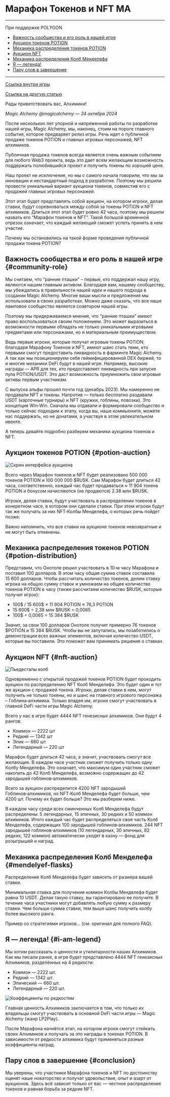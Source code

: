 # Марафон Токенов и NFT MA

---

При поддержке POLYGON

- [Важность сообщества и его роль в нашей игре](#community-role)
- [Аукцион токенов POTION](#potion-auction)
- [Механика распределения токенов POTION](#potion-distribution)
- [Аукцион NFT](#nft-auction)
- [Механика распределения Колб Менделефа](#mendelyef-flasks)
- [Я — легенда!](#i-am-legend)
- [Пару слов в завершение](#conclusion)

---

[Ссылка внутри игры](/world/tavern)

[Ссылка на другую статью](../../articles/Статистика_по_бете/Статистика_по_бете_ru.md)

Рады приветствовать вас, Алхимики!

_Magic Alchemy @magicalchemy — 24 октября 2024_

После нескольких лет упорной и напряженной работы по разработке нашей игры, Magic Alchemy, мы, наконец, стоим на пороге главного события, которое предваряет релиз игры. Речь идет о публичной продаже токенов POTION и главных игровых персонажей, NFT алхимиков.

Публичная продажа токенов всегда является очень важным событием для любого Web3 проекта, ведь это дает всем желающим возможность поддержать полюбившийся проект и получить токены по хорошей цене.

Наш проект не исключение, но мы с самого начала говорили, что мы за инновации и нестандартный подход в разработке. Поэтому мы решили провести уникальный вариант аукциона токенов, совместив его с продажей главных игровых персонажей.

Этот этап будет представлять собой аукцион, на котором игроки, делая ставки, будут соревноваться между собой за токены POTION и NFT алхимиков. Длиться этот этап будет ровно 42 часа, поэтому мы решили назвать его “Марафон токенов и NFT”. Такой большой временной отрезок означает, что каждый желающий сможет успеть принять в нем участие.

Почему мы остановились на такой форме проведения публичной продажи токена POTION?

## Важность сообщества и его роль в нашей игре {#community-role}

Мы считаем, что “ранние пташки” – первые, кто поддержал нашу игру, являются нашим главным активом. Благодаря вам, нашему сообществу, мы убеждались в правильности нашей идеи и нашего подхода в создании Magic Alchemy. Многие ваши мысли и предложения мы использовали в своих разработках. Можно даже сказать, что все наше ламповое сообщество является соавтором нашей игры.

Поэтому мы придерживаемся мнения, что “ранние пташки” имеют право воспользоваться своим положением. Это может выразиться в возможности первыми обладать не только уникальными игровыми предметами или персонажами, но и материальным преимуществом.

Ведь первые игроки, которые получат игровые токены POTION, благодаря Марафону Токенов и NFT, имеют шанс стать теми, кто первыми смогут предоставить ликвидность в фарминге Magic Alchemy. А так как мы позиционируем себя геймифицированной DEX биржей, то и многие механики DeFi будут в нашей игре. Например, высокие награды — APR для тех, кто предоставляет ликвидность при запуске пула POTION/USDT. Это даст возможность приумножить свои игровые активы первым участникам.

С выпуска альфы прошел почти год (декабрь 2023). Мы намеренно не продавали NFT и токены. Напротив — только бесплатно раздавали USDT (карточные турниры) и NFT (кружки, гоблины, повозки). Это концепция Win‑Win. Сначала мы отдавали и формировали сообщество и только сейчас подходим к этапу, когда вы, наше коммьюнити, можете нас поддержать, но не донатами, а участвуя в этом увлекательном ивенте.

А теперь давайте подробно разберем механики аукциона токенов и NFT.

## Аукцион токенов POTION {#potion-auction}

![Скрин интерфейса аукциона](images/abode.2x.png)

Всего через Марафон токенов и NFT будет реализовано 500 000 токенов POTION и 100 000 000 $RUSK. Сам Марафон будет длиться 42 часа, соответственно, каждый час будет продаваться ≈ 11 904 токена POTION и бонусом начисляются (не продаются) 2.38 млн $RUSK.

Игроки, делая ставки, будут участвовать в распределении токенов в конкретном часе, в котором они сделали ставки. При этом игроки будут так же получать за них NFT‑Колбы Менделефа, о которых речь пойдет позже.

Важно напомнить, что все ставки на аукционе токенов невозвратные и не могут быть отменены.

## Механика распределения токенов POTION {#potion-distribution}

Представим, что Онотоле решил участвовать в 10‑м часу Марафона и поставил 100 долларов. В этом часу общая сумма ставок составила 15 600 долларов. Чтобы рассчитать количество токенов, делим ставку игрока на общую сумму ставок и умножаем на общее количество токенов POTION в часу (также рассчитаем количество $RUSK, которые получит игрок):

- 100$ / 15 600$ × 11 904 POTION ≈ 76,3 POTION
- 15 600$ ÷ 2,38 млн $RUSK = 0,0065
- 100$ ÷ 0,0065 = 15 384 $RUSK

Значит, за свои 100 долларов Онотоле получит примерно 76 токенов $POTION и 15 384 $RUSK. Чтобы вы не запутались, мы позаботились о демонстрации всех важных элементов, включая количество USDT, которые вы поставили. Это поможет вам принимать решения о ставках.

## Аукцион NFT {#nft-auction}

![Пьедесталы колб](images/altar.2x.png)

Одновременно с открытой продажей токенов POTION будет проходить аукцион по распределению NFT Колб Менделефа. Это будет один и тот же аукцион с продажей токена. Игроки, делая ставки в нем, могут получить не только токены, но и шанс на главного игрового персонажа – Гоблина‑алхимика. Только владея им, игроки смогут участвовать в главной DeFi части игры Magic Alchemy.

Всего у нас в игре будет 4444 NFT генезисных алхимиков. Они будут 4 рангов:

- Коммон — 2222 шт
- Редкий — 1342 шт
- Эпик — 660 шт
- Легендарный — 220 шт

Марафон будет длиться 42 часа, а значит, участвовать смогут все желающие. В каждом часе участник сможет получить только одну Колбу Менделефа. Это означает, что максимум один участник сможет накопить до 42 Колб Менделефа, возможно содержащих до 42 зародышей гоблинов‑алхимиков.

Всего за аукцион распределится 4200 NFT зародышей Гоблинов‑алхимиков, но NFT‑Колб Менделефа будет больше, чем 4200 шт. Почему их будет больше? Это мы разберем ниже.

В каждом часу среди всех сминченных Колб Менделефа будут распределены: 5 легендарных, 15 эпичных, 30 редких и 50 коммон алхимиков. Итого каждый час будет распределяться своя часть Колб Менделефа, содержащих 100 зародышей гоблинов‑алхимиков. 244 NFT зародышей гоблинов‑алхимиков (10 легендарных, 30 эпичных, 82 редких, 122 коммон) автоматически уходят в казну — фонд для розыгрышей и наград.

## Механика распределения Колб Менделефа {#mendelyef-flasks}

Распределение Колб Менделефа будет зависеть от размера вашей ставки.

Минимальная ставка для получения коммон Колбы Менделефа будет равна 10 USDT. Делая такую ставку, вы гарантировано ее получите. В течение часа участники могут добавлять любую сумму к размеру ставки. Чем больше сумма ставки, тем выше шанс получить колбу более высокого ранга.

Пример со стратегиями игроков… (см. оригинал для полного FAQ).

## Я — легенда! {#i-am-legend}

Мы хотим рассказать о ценности и утилитарности наших Алхимиков. Как мы писали ранее, в игре будет представлено 4444 NFT генезисных Алхимиков, разделённых на 4 редкости:

- Коммон — 2222 шт.
- Редкий — 1342 шт.
- Эпический — 660 шт.
- Легендарный — 220 шт.

![Коэффициенты по редкостям](images/table.2x.png)

Главная ценность Алхимиков заключается в том, что только их владельцы смогут участвовать в основной DeFi части игры — Magic Alchemy (жанр LP2Play).

После Марафона начнётся этап, на котором игроки смогут стейкать своих Алхимиков и получать за это награды в токенах POTION. В зависимости от редкости алхимика будут применяться разные коэффициенты наград.

## Пару слов в завершение {#conclusion}

Мы уверены, что участники Марафона токенов и NFT по достоинству оценят наше новаторство и получат удовольствие, опыт и азарт от аукционов. Здесь всё зависит только от вас — честное распределение токенов и равная борьба за редкие NFT.
